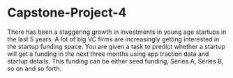 # Capstone-Project-4
There has been a staggering growth in investments in young age startups in the last 5 years. A lot of big VC firms are increasingly getting interested in the startup funding space. You are given a task to predict whether a startup will get a funding in the next three months using app traction data and startup details. This funding can be either seed funding, Series A, Series B, so on and so forth.

